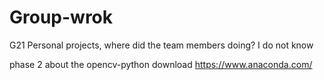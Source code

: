 # Group-wrok
G21 Personal projects, where did the team members doing? I do not know


phase 2 about the opencv-python download https://www.anaconda.com/
